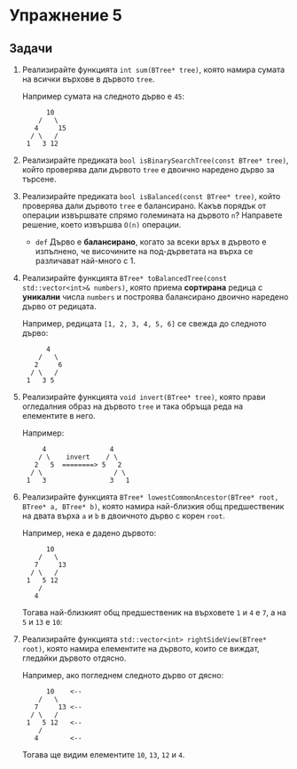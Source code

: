 Упражнение 5
============

Задачи
------

1. Реализирайте функцията `int sum(BTree* tree)`,
която намира сумата на всички върхове в дървото `tree`.

    Например сумата на следното дърво е `45`:
    ```
          10
        /   \
       4     15
      / \   /
     1   3 12
    ```

2. Реализирайте предиката `bool isBinarySearchTree(const BTree* tree)`,
който проверява дали дървото `tree` е двоично наредено дърво за търсене.

3. Реализирайте предиката `bool isBalanced(const BTree* tree)`,
който проверява дали дървото `tree` е балансирано.
Какъв порядък от операции извършвате спрямо големината на дървото `n`?
Направете решение, което извършва `O(n)` операции.

   - `def` Дърво е **балансирано**, когато за всеки връх в дървото е изпълнено,
   че височините на под-дърветата на върха се различават най-много с 1.

4. Реализирайте функцията `BTree* toBalancedTree(const std::vector<int>& numbers)`,
която приема **сортирана** редица с **уникални** числа `numbers` и
построява балансирано двоично наредено дърво от редицата.

    Например, редицата `[1, 2, 3, 4, 5, 6]` се свежда до следното дърво:
    ```
          4
        /   \
       2     6
      / \   /
     1   3 5
    ```


5. Реализирайте функцията `void invert(BTree* tree)`,
която прави огледалния образ на дървото `tree` и така обръща реда на елементите в него.

    Например:
    ```
         4                4
        / \    invert    / \
       2   5  ========> 5   2
      / \                  / \
     1   3                3   1
    ```

6. Реализирайте функцията `BTree* lowestCommonAncestor(BTree* root, BTree* a, BTree* b)`,
която намира най-близкия общ предшественик на двата върха `a` и `b` в двоичното дърво с корен `root`.

    Например, нека е дадено дървото:
    ```
          10
        /   \
       7     13
      / \   /
     1   5 12
        /
       4
    ```

    Тогава най-близкият общ предшественик на върховете `1` и `4` е `7`, а на `5` и `13` е `10`:

7. Реализирайте функцията `std::vector<int> rightSideView(BTree* root)`,
която намира елементите на дървото, които се виждат, гледайки дървото отдясно.

    Например, ако погледнем следното дърво от дясно:
    ```
          10    <--
        /   \
       7     13 <--
      / \   /
     1   5 12   <--
        /
       4        <--
    ```
    Тогава ще видим елементите `10`, `13`, `12` и `4`.

